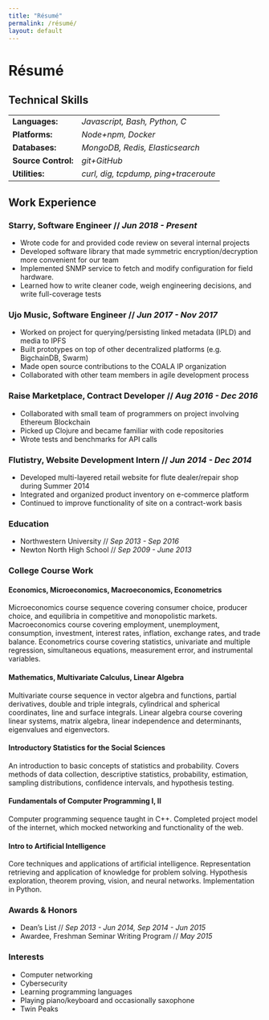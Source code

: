 ```yaml
---
title: "Résumé"
permalink: /résumé/
layout: default
---
```

# Résumé

## Technical Skills

<table>
  <tbody>
    <tr>
      <td><b>Languages:</b></td>
      <td><i>Javascript, Bash, Python, C</i></td>
    </tr>
    <tr>
      <td><b>Platforms:</b></td>
      <td><i>Node+npm, Docker</i></td>
    </tr>
    <tr>
      <td><b>Databases:</b></td>
      <td><i>MongoDB, Redis, Elasticsearch</i></td>
    </tr>
    <tr>
      <td><b>Source Control:</b></td>
      <td><i>git+GitHub</i></td>
    </tr>
    <tr>
      <td><b>Utilities:</b></td>
      <td><i>curl, dig, tcpdump, ping+traceroute</i></td>
    </tr>
  </tbody>
</table>

## Work Experience

### Starry, Software Engineer // *Jun 2018 - Present*
- Wrote code for and provided code review on several internal projects
- Developed software library that made symmetric encryption/decryption more convenient for our team
- Implemented SNMP service to fetch and modify configuration for field hardware.
- Learned how to write cleaner code, weigh engineering decisions, and write full-coverage tests

### Ujo Music, Software Engineer // *Jun 2017 - Nov 2017*
- Worked on project for querying/persisting linked metadata (IPLD) and media to IPFS
- Built prototypes on top of other decentralized platforms (e.g. BigchainDB, Swarm)
- Made open source contributions to the COALA IP organization
- Collaborated with other team members in agile development process

### Raise Marketplace, Contract Developer // *Aug 2016 - Dec 2016*
- Collaborated with small team of programmers on project involving Ethereum Blockchain
- Picked up Clojure and became familiar with code repositories
- Wrote tests and benchmarks for API calls

### Flutistry, Website Development Intern	// *Jun 2014 - Dec 2014*
- Developed multi-layered retail website for flute dealer/repair shop during Summer 2014
- Integrated and organized product inventory on e-commerce platform
- Continued to improve functionality of site on a contract-work basis


### Education
- Northwestern University // *Sep 2013 - Sep 2016*
- Newton North High School // *Sep 2009 - June 2013*

### College Course Work

#### **Economics, Microeconomics, Macroeconomics, Econometrics**
Microeconomics course sequence covering consumer choice, producer choice, and equilibria in competitive and monopolistic markets. Macroeconomics course covering employment, unemployment, consumption, investment, interest rates, inflation, exchange rates, and trade balance. Econometrics course covering statistics, univariate and multiple regression, simultaneous equations, measurement error, and instrumental variables.

#### **Mathematics, Multivariate Calculus, Linear Algebra**
Multivariate course sequence in vector algebra and functions, partial derivatives, double and triple integrals, cylindrical and spherical coordinates, line and surface integrals. Linear algebra course covering linear systems, matrix algebra, linear independence and determinants, eigenvalues and eigenvectors.

#### **Introductory Statistics for the Social Sciences**
An introduction to basic concepts of statistics and probability. Covers methods of data collection, descriptive statistics, probability, estimation, sampling distributions, confidence intervals, and hypothesis testing.

#### **Fundamentals of Computer Programming I, II**
Computer programming sequence taught in C++. Completed project model of the internet, which mocked networking and functionality of the web.

#### **Intro to Artificial Intelligence**
Core techniques and applications of artificial intelligence. Representation retrieving and application of knowledge for problem solving. Hypothesis exploration, theorem proving, vision, and neural networks. Implementation in Python.

### Awards & Honors
* Dean’s List // *Sep 2013 - Jun 2014, Sep 2014 - Jun 2015*
* Awardee, Freshman Seminar Writing Program // *May 2015*

### Interests
* Computer networking
* Cybersecurity
* Learning programming languages
* Playing piano/keyboard and occasionally saxophone
* Twin Peaks
